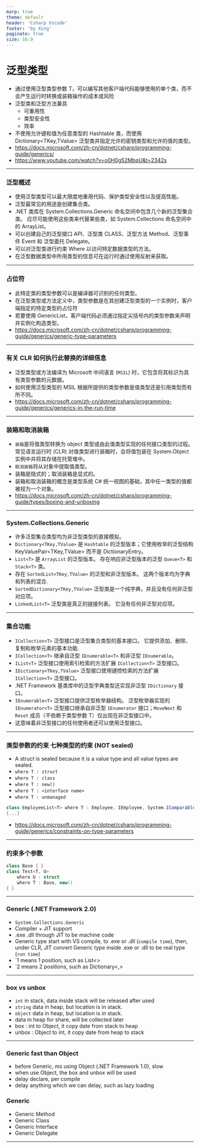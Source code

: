 ```yaml
---
marp: true
theme: default
header: 'Csharp Vscode'
footer: 'by Xing'
paginate: true
size: 16:9
---
```


# 泛型类型

- 通过使用泛型类型参数 T，可以编写其他客户端代码能够使用的单个类，而不会产生运行时转换或装箱操作的成本或风险
- 泛型类和泛型方法兼具
  - 可重用性
  - 类型安全性
  - 效率
- 不使用允许键和值为任意类型的 Hashtable 类，而使用 Dictionary<TKey,TValue> 泛型类并指定允许的密钥类型和允许的值的类型。
- https://docs.microsoft.com/zh-cn/dotnet/csharp/programming-guide/generics/
- https://www.youtube.com/watch?v=o0H0g52MbpU&t=2342s

---

### 泛型概述

- 使用泛型类型可以最大限度地重用代码、保护类型安全性以及提高性能。
- 泛型最常见的用途是创建集合类。
- .NET 类库在 System.Collections.Generic 命名空间中包含几个新的泛型集合类。 应尽可能使用这些类来代替某些类，如 System.Collections 命名空间中的 ArrayList。
- 可以创建自己的泛型接口 API、泛型类 CLASS、泛型方法 Method、泛型事件 Event 和 泛型委托 Delegate。
- 可以对泛型类进行约束 Where 以访问特定数据类型的方法。
- 在泛型数据类型中所用类型的信息可在运行时通过使用反射来获取。

---

### 占位符 <T>

- 此特定类的类型参数可以是编译器可识别的任何类型。
- 在泛型类型或方法定义中，类型参数是在其创建泛型类型的一个实例时，客户端指定的特定类型的占位符
- 若要使用 GenericList<T>，客户端代码必须通过指定尖括号内的类型参数来声明并实例化构造类型。
- https://docs.microsoft.com/zh-cn/dotnet/csharp/programming-guide/generics/generic-type-parameters

---

### 有关 CLR 如何执行此替换的详细信息

- 泛型类型或方法编译为 Microsoft 中间语言 (`MSIL`) 时，它包含将其标识为具有类型参数的元数据。
- 如何使用泛型类型的 MSIL 根据所提供的类型参数是值类型还是引用类型而有所不同。
- https://docs.microsoft.com/zh-cn/dotnet/csharp/programming-guide/generics/generics-in-the-run-time

---

### 装箱和取消装箱

- `装箱`是将值类型转换为 object 类型或由此值类型实现的任何接口类型的过程。 常见语言运行时 (CLR) 对值类型进行装箱时，会将值包装在 System.Object 实例中并将其存储在托管堆中。
- `取消装箱`将从对象中提取值类型。
- 装箱是隐式的；取消装箱是显式的。
- 装箱和取消装箱的概念是类型系统 C# 统一视图的基础，其中任一类型的值都被视为一个对象。
- https://docs.microsoft.com/zh-cn/dotnet/csharp/programming-guide/types/boxing-and-unboxing

---

### System.Collections.Generic

- 许多泛型集合类型均为非泛型类型的直接模拟。
- `Dictionary<TKey,TValue>` 是 `Hashtable` 的泛型版本；它使用枚举的泛型结构 KeyValuePair<TKey,TValue> 而不是 DictionaryEntry。
- `List<T>` 是 `ArrayList` 的泛型版本。 存在响应非泛型版本的泛型 `Queue<T>` 和 `Stack<T>` 类。
- 存在 `SortedList<TKey,TValue>` 的泛型和非泛型版本。 这两个版本均为字典和列表的混合.
- `SortedDictionary<TKey,TValue>` 泛型类是一个纯字典，并且没有任何非泛型对应项。
- `LinkedList<T>` 泛型类是真正的链接列表。 它没有任何非泛型对应项。

---

### 集合功能

- `ICollection<T>` 泛型接口是泛型集合类型的基本接口。 它提供添加、删除、复制和枚举元素的基本功能.
- `ICollection<T>` 继承自泛型 `IEnumerable<T>` 和非泛型 `IEnumerable`。
- `IList<T>` 泛型接口使用索引检索的方法扩展 `ICollection<T>` 泛型接口。
- `IDictionary<TKey,TValue>` 泛型接口使用键控检索的方法扩展 `ICollection<T>` 泛型接口。
- .NET Framework 基类库中的泛型字典类型还实现非泛型 `IDictionary` 接口。
- `IEnumerable<T>` 泛型接口提供泛型枚举器结构。 泛型枚举器实现的 `IEnumerator<T>` 泛型接口继承自非泛型
  `IEnumerator` 接口；`MoveNext` 和 `Reset` 成员（不依赖于类型参数 T）仅出现在非泛型接口中。
- 这意味着非泛型接口的任何使用者还可以使用泛型接口。

---

### 类型参数的约束 七种类型的约束 (NOT sealed)
- A struct is sealed because it is a value type and all value types are sealed.
- `where T : struct`
- `where T : class`
- `where T : new()`
- `where T : <interface name>`
- `where T : unmanaged`

```C#
class EmployeeList<T> where T : Employee, IEmployee, System.IComparable<T>, new()
{...}
```

- https://docs.microsoft.com/zh-cn/dotnet/csharp/programming-guide/generics/constraints-on-type-parameters

---

### 约束多个参数

```C#
class Base { }
class Test<T, U>
    where U : struct
    where T : Base, new()
{ }
```

---

### Generic (.NET Framework 2.0)

- `System.Collections.Generic`
- Compiler + JIT support
- .exe .dll through JIT to be machine code
- Generic type start with VS compile, to .exe or .dll (`compile time`), then, under CLR, JIT convert Generic type inside .exe or .dll to be real type (`run time`)
- `1 means 1 position, such as List<>
- `2 means 2 positions, such as Dictionary<,>

---

### box vs unbox

- `int` in stack, data inside stack will be released after used
- `string` data in heap, but location is in stack.
- `object` data in heap, but location is in stack.
- data in heap for share, will be collected later
- box : int to Object, it copy date from stack to heap
- unbox : Object to int, it copy date from heap to stack

---

### Generic fast than Object

- before Generic, ms using Object (.NET Framework 1.0), slow
- when use Object, the box and unbox will be used
- delay declare, per compile
- delay anything which we can delay, such as lazy loading

### Generic

- Generic Method
- Generic Class
- Generic Interface
- Generic Delegate

---

###
